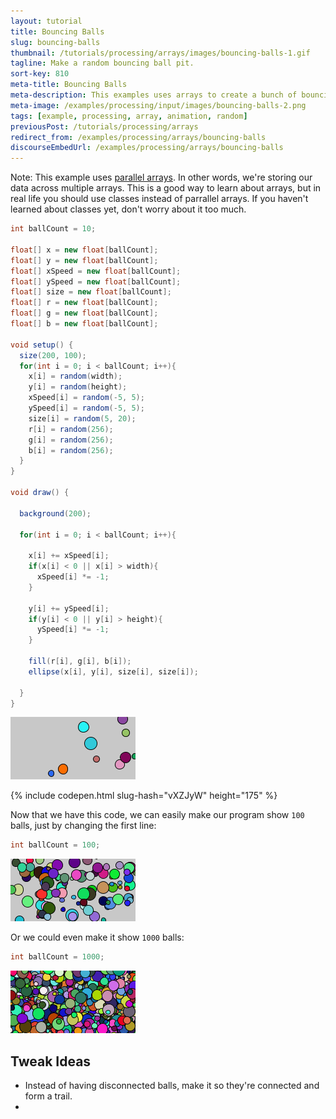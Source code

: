 ```yaml
---
layout: tutorial
title: Bouncing Balls
slug: bouncing-balls
thumbnail: /tutorials/processing/arrays/images/bouncing-balls-1.gif
tagline: Make a random bouncing ball pit.
sort-key: 810
meta-title: Bouncing Balls
meta-description: This examples uses arrays to create a bunch of bouncing balls.
meta-image: /examples/processing/input/images/bouncing-balls-2.png
tags: [example, processing, array, animation, random]
previousPost: /tutorials/processing/arrays
redirect_from: /examples/processing/arrays/bouncing-balls
discourseEmbedUrl: /examples/processing/arrays/bouncing-balls
---
```


Note: This example uses [parallel arrays](https://en.wikipedia.org/wiki/Parallel_array). In other words, we're storing our data across multiple arrays. This is a good way to learn about arrays, but in real life you should use classes instead of parrallel arrays. If you haven't learned about classes yet, don't worry about it too much.

```java
int ballCount = 10;

float[] x = new float[ballCount];
float[] y = new float[ballCount];
float[] xSpeed = new float[ballCount];
float[] ySpeed = new float[ballCount];
float[] size = new float[ballCount];
float[] r = new float[ballCount];
float[] g = new float[ballCount];
float[] b = new float[ballCount];

void setup() {
  size(200, 100);
  for(int i = 0; i < ballCount; i++){
    x[i] = random(width);
    y[i] = random(height);
    xSpeed[i] = random(-5, 5);
    ySpeed[i] = random(-5, 5);
    size[i] = random(5, 20);
    r[i] = random(256);
    g[i] = random(256);
    b[i] = random(256);
  }
}

void draw() {

  background(200);

  for(int i = 0; i < ballCount; i++){

    x[i] += xSpeed[i];
    if(x[i] < 0 || x[i] > width){
      xSpeed[i] *= -1;
    }

    y[i] += ySpeed[i];
    if(y[i] < 0 || y[i] > height){
      ySpeed[i] *= -1;
    }

    fill(r[i], g[i], b[i]);
    ellipse(x[i], y[i], size[i], size[i]);

  }
}
```

![10 bouncing balls](/tutorials/processing/arrays/images/bouncing-balls-1.gif)

{% include codepen.html slug-hash="vXZJyW" height="175" %}

Now that we have this code, we can easily make our program show `100` balls, just by changing the first line:

```java
int ballCount = 100;
```

![100 bouncing balls](/tutorials/processing/arrays/images/bouncing-balls-2.gif)

Or we could even make it show `1000` balls:

```java
int ballCount = 1000;
```

![1000 bouncing balls](/tutorials/processing/arrays/images/bouncing-balls-3.gif)


## Tweak Ideas

- Instead of having disconnected balls, make it so they're connected and form a trail.
-
